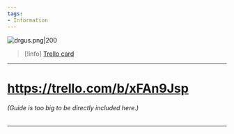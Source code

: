 ```yaml
---
tags:
- Information
---
```


![drgus.png\|200](/Pharmacy%20Expansion/NT%20Pharmacy%20Guide%20-%20Attachments/671a2428b7350ae4c4932fb6.png)

> [!info] [Trello card](https://trello.com/c/esBdPGNE/167-nt-pharmacy-guide)

---

# https://trello.com/b/xFAn9Jsp

###### (Guide is too big to be directly included here.)

---

